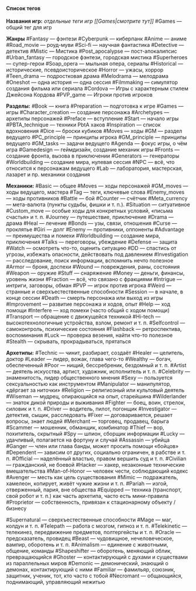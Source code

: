 #### Список тегов

**Названия игр:** *отдельные теги игр [[Games|смотрите тут]]*
#Games — общий тег для игр

**Жанры**
#Fantasy — фэнтези
#Cyberpunk — киберпанк
#Anime — аниме
#Road_movie — роуд-муви
#Sci-fi — научная фантастика
#Detective — детектив
#Mistic — Мистика
#Post_apocalypse — пост-апокалипсис
#Urban_fantasy — городское фэнтези, городская мистика
#Superheroes — супер-герои
#Soap_opera — мыльная опера, сериалы
#Historical — исторические, псевдоисторическое
#Horror — ужасы, хоррор
#Teen_drama — подростковая драма
#Melodrama — мелодрама
#Oneshot — одна история — одна сессия
#Filmmaking — симулятор создания фильма или сериала
#Cordova — Игры с характерным стилем Джейсона Кордова
#PVP_game — Игроки против игроков

**Разделы:**
#Book — книга
#Preparation — подготовка к игре
#Games — игры
#Character_creation — создание персонажа
#Archetypes — архетипы персонажей
#Preface — вступление
#Start — начало игры
#PBTA_technique — техники PbtA хаков
#Inspiration — список вдохновения
#Dice — броски кубиков
#Moves — ходы
#GM — раздел ведущего
#PC_principle — принципы игрока
#GM_principle — принципы ведущего
#GM_tasks — задачи ведущего
#Agenda — фокус игры, о чём игра
#Gamedesign — геймдизайн, создание механик игры
#Fronts — создание фронта, вызова в приключении
#Generators — генераторы
#Worldbuilding — создание мира, нулевая сессия
#NPC — всё, что относится к персонажам ведущего
#Lab — лаборатория, мастерская, лазарет и пр. механики создания

**Механики:**
#Basic — общее
#Moves — ходы персонажей
#GM_moves — ходы ведущего, мастера
#Tag — теги, ключевые слова
#Enemy_moves — ходы противников
#Battle — бой
#Counter — счётчик
#Meta_currency — мета-валюта (пункты судьбы, фишки и т. п.).
#Situation — ситуативное
#Custom_move — особые ходы для конкретных условий, «письма счастья» и т. п.
#Journey — путешествие, приключение
#Drama — драма
#Heal — лечение
#Bonds — узы, связи, отношения
#Curse — проклятье
#Giri — долг
#Enemy — противники, оппоненты
#Advantage — преимущества и помехи
#Worldbuilding — создание мира, приключения
#Talks — переговоры, убеждение
#Defense — защита
#Watch — осмотреть что-то, оценить ситуацию
#DD — спастись от угрозы, избежать опасности, действовать под давлением
#Investigation — расследование, поиск информации, вспомнить нечто полезное
#Armor — броня, доспехи
#Wound — повреждения, раны, состояния
#Weapon — оружие
#Stuff — снаряжение
#Money — деньги, финансы, уровень жизни
#Fraction — всё, что связано с фракциями
#Intrigue — интриги, заговоры, обман
#PVP — игрок против игрока
#Weird — странные и сверхъестественные способности
#Session — в начале, в конце сессии
#Death — смерть персонажа или выход из игры
#Improvement — развитие персонажа и ходов, опыт
#Help — ход помощи
#Interfere — ход помехи (часто общий с ходом помощи)
#Transport — обращение с движущейся техникой
#Hi-tech — высокотехнологичные устройства, взлом, ремонт и т. п.
#Selfcontrol — самоконтроль, психические состояния
#Flashback — ретроспектива, воспоминания
#Luck — проверка везения, найти что-то полезное
#Stealth — скрывать, прокрадываться, прятаться


**Архетипы:**
#Technic — чинит, разбирает, создаёт
#Healer — целитель, доктор
#Leader — лидер, вожак, глава чего-то
#Wealthy — богач, обеспеченный
#Poor — нищий, бессребреник, бездомный и т. п.
#Artist — деятель искусства, артист, художник, исполнитель и т. п.
#Celebrity — знаменитость, лидер общественного мнения
#Sexy — пользуется сексуальностью как инструментом
#Manipulator — манипулятор, «дёргает за ниточки»
#Religion — религиозный или культовый деятель
#Wiseman — мудрец, опирающийся на опыт, старейшина
#Wilderlander — знаток дикой природы и выживания
#Fighter — боец, воин, стрелок, силовик и т. п.
#Driver — водитель, пилот, погонщик
#Investigator — детектив, сыщик, расследовать
#Fixer — договаривается, решает вопросы, знает людей
#Merchant — торговец, продавец, барыга
#Scammer — мошенник, обманщик, комбинатор
#Thief — вор, похититель, скрытный
#Spy — шпион, сборщик информации
#Lucky — удачливый, полагается на фортуну и случай
#Assassin — убийца
#Ganger — член или глава банды, может просить помощи «бойцов»
#Dependent — зависим от других, социально ограничен, в рабстве и т. п.
#Official — наделённый властью, правом вершить суд и т. п.
#Civilian — гражданский, не боевой
#Hacker — хакер, незаконные технические вмешательства
#Man-of-Honor — человек чести, соблюдающий кодекс
#Avenger — месть как цель существования
#Mimic — подражатель, хамелеон, копирует, живёт чужие жизни и т. п.
#Pariah — изгой, отверженный, пария, вне общества
#Equipped — техника (транспорт, свой робот и т. п.) как часть архетипа, часто есть мини-правила
#Proprietor — собственность, привязан к стационарному объекту / бизнесу

#Supernatural — сверхъестественные способности
#Mage — маг, колдун и т. п.
#Telepath — работа с мозгом, гипноз и т. п.
#Telekinetic — телекинез, передвижение предметов, полтергейсты и т. п.
#Oracle — предсказатель, провидец
#Beast — чудовищное, нечеловеческое, вампир, оборотень и т. п.
#Animalism — единение с животными, общение, команды
#Shapeshifter — оборотень, меняющий облик, превращающийся
#Ghoster — контактирующий с духами и существами из параллельных миров
#Demonic — демонический, знающий о демонах, контактирующий с ними
#Familiar — фамильяр, союзник, защитник, ученик, тот, кто часто с тобой
#Necromant — общающийся, поднимающий, управляющий нежитью





